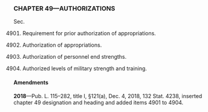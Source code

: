 ### **CHAPTER 49—AUTHORIZATIONS** ###

Sec.

4901. Requirement for prior authorization of appropriations.

4902. Authorization of appropriations.

4903. Authorization of personnel end strengths.

4904. Authorized levels of military strength and training.

#### Amendments ####

**2018**—Pub. L. 115–282, title I, §121(a), Dec. 4, 2018, 132 Stat. 4238, inserted chapter 49 designation and heading and added items 4901 to 4904.